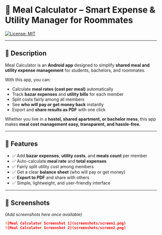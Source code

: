 # 🍴 Meal Calculator – Smart Expense & Utility Manager for Roommates

[![License: MIT](https://img.shields.io/badge/License-MIT-yellow.svg)](LICENSE)

---

## 📖 Description
Meal Calculator is an **Android app** designed to simplify **shared meal and utility expense management** for students, bachelors, and roommates.  

With this app, you can:  
- Calculate **meal rates (cost per meal)** automatically  
- Track **bazar expenses** and **utility bills** for each member  
- Split costs fairly among all members  
- See **who will pay or get money back** instantly  
- Export and **share results as PDF** with one click  

Whether you live in a **hostel, shared apartment, or bachelor mess**, this app makes **meal cost management easy, transparent, and hassle-free.**

---

## 🚀 Features
- ✅ Add **bazar expenses**, **utility costs**, and **meals count** per member  
- ✅ Auto-calculate **meal rate** and **total expenses**  
- ✅ Fairly split utility cost among members  
- ✅ Get a clear **balance sheet** (who will pay or get money)  
- ✅ **Export to PDF** and share with others  
- ✅ Simple, lightweight, and user-friendly interface  

---

## 📱 Screenshots  
*(Add screenshots here once available)*  

```md
![Meal Calculator Screenshot 1](screenshots/screen1.png)
![Meal Calculator Screenshot 2](screenshots/screen2.png)
